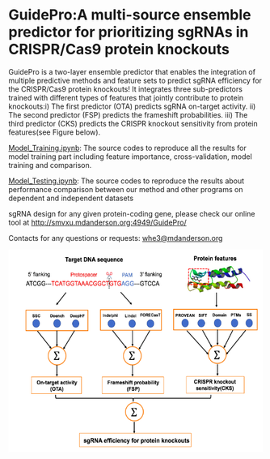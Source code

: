 # GuidePro:A multi-source ensemble predictor for prioritizing sgRNAs in CRISPR/Cas9 protein knockouts

GuidePro is a two-layer ensemble predictor that enables the integration of multiple predictive methods and feature sets to predict sgRNA efficiency for the CRISPR/Cas9 protein knockouts! It integrates three sub-predictors trained with different types of features that jointly contribute to protein knockouts:i) The first predictor (OTA) predicts sgRNA on-target activity. ii) The second predictor (FSP) predicts the frameshift probabilities. iii) The third predictor (CKS) predicts the CRISPR knockout sensitivity from protein features(see Figure below). 

[Model_Training.ipynb](https://github.com/MDhewei/GuidePro/blob/master/Model_Training.ipynb): The source codes to reproduce all the results for model training part including feature importance, cross-validation, model training and comparison.

[Model_Testing.ipynb](https://github.com/MDhewei/GuidePro/blob/master/Model_Testing.ipynb): The source codes to reproduce the results about performance comparison between our method and other programs on dependent and independent datasets

sgRNA design for any given protein-coding gene, please check our online tool at http://smvxu.mdanderson.org:4949/GuidePro/

Contacts for any questions or requests: 
whe3@mdanderson.org

<img src="Figures/Workflow.png"  height="400" width="600" align='center'>


